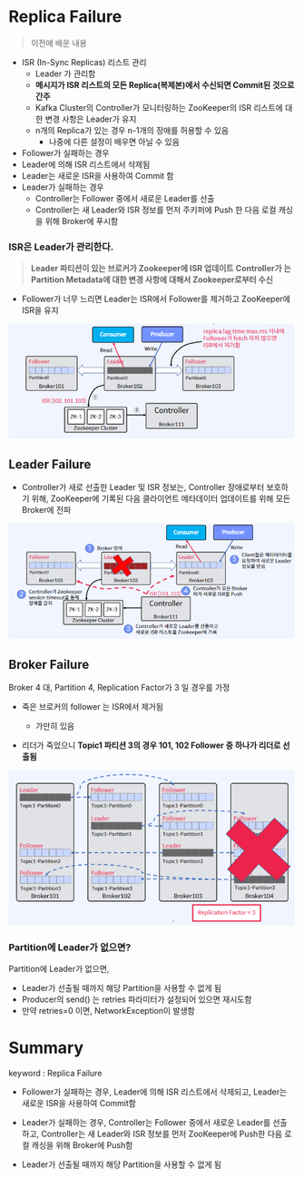 # Replica Failure

> 이전에 배운 내용

- ISR (In-Sync Replicas) 리스트 관리
  - Leader 가 관리함
  - **메시지가 ISR 리스트의 모든 Replica(복제본)에서 수신되면 Commit된 것으로 간주**
  - Kafka Cluster의 Controller가 모니터링하는 ZooKeeper의 ISR 리스트에 대한 변경 사항은 Leader가 유지
  - n개의 Replica가 있는 경우 n-1개의 장애를 허용할 수 있음
    - 나중에 다른 설정이 배우면 아닐 수 있음 
-  Follower가 실패하는 경우
  - Leader에 의해 ISR 리스트에서 삭제됨
  - Leader는 새로운 ISR을 사용하여 Commit 함
- Leader가 실패하는 경우
  - Controller는 Follower 중에서 새로운 Leader를 선출 
  - Controller는 새 Leader와 ISR 정보를 먼저 주키퍼에 Push 한 다음 로컬 캐싱을 위해 Broker에 푸시함



### ISR은 Leader가 관리한다. 

> **Leader 파티션이 있는 브로커가 Zookeeper에 ISR 업데이트**
> **Controller가 는 Partition Metadata에 대한 변경 사항에 대해서 Zookeeper로부터 수신**

- Follower가 너무 느리면 Leader는 ISR에서 Follower를 제거하고 ZooKeeper에 ISR을 유지

![image-20220426090951156](https://raw.githubusercontent.com/SwimmingHwang/kafka-study/main/Note/img/image-20220426090951156.png)



## Leader Failure

- Controller가 새로 선출한 Leader 및 ISR 정보는, Controller 장애로부터 보호하기 위해, ZooKeeper에 기록된 다음 클라이언트 메타데이터 업데이트를 위해 모든 Broker에 전파

![image-20220426091103524](https://raw.githubusercontent.com/SwimmingHwang/kafka-study/main/Note/img/image-20220426091103524.png)

## Broker Failure

Broker 4 대, Partition 4, Replication Factor가 3 일 경우를 가정

- 죽은 브로커의 follower 는 ISR에서 제거됨
  - 가만히 있음

- 리더가 죽었으니 **Topic1 파티션 3의 경우  101, 102 Follower 중 하나가 리더로 선출됨**

![image-20220426091135337](https://raw.githubusercontent.com/SwimmingHwang/kafka-study/main/Note/img/image-20220426091135337.png)



### Partition에 Leader가 없으면? 

Partition에 Leader가 없으면, 

- Leader가 선출될 때까지 해당 Partition을 사용할 수 없게 됨 
- Producer의 send() 는 retries 파라미터가 설정되어 있으면 재시도함 
- 만약 retries=0 이면, NetworkException이 발생함



# Summary

keyword : Replica Failure

- Follower가 실패하는 경우, Leader에 의해 ISR 리스트에서 삭제되고, Leader는 새로운 ISR을 사용하여 Commit함

- Leader가 실패하는 경우, Controller는 Follower 중에서 새로운 Leader를 선출하고, Controller는 새 Leader와 ISR 정보를 먼저 ZooKeeper에 Push한 다음 로컬 캐싱을 위해 Broker에 Push함
- Leader가 선출될 때까지 해당 Partition을 사용할 수 없게 됨
